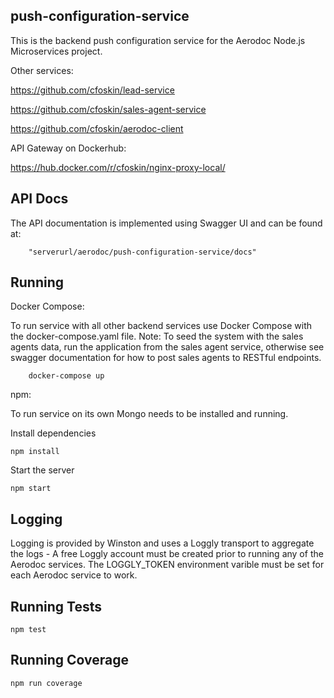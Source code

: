 ## push-configuration-service

This is the backend push configuration service for the Aerodoc Node.js Microservices project. 

Other services: 

https://github.com/cfoskin/lead-service

https://github.com/cfoskin/sales-agent-service

https://github.com/cfoskin/aerodoc-client

API Gateway on Dockerhub:

https://hub.docker.com/r/cfoskin/nginx-proxy-local/


## API Docs 

The API documentation is implemented using Swagger UI and can be found at:

        "serverurl/aerodoc/push-configuration-service/docs"
        
## Running 

Docker Compose:

To run service with all other backend services use Docker Compose with the docker-compose.yaml file. Note: To seed the system with the sales agents data, run the application from the sales agent service, otherwise see swagger documentation for how to post sales agents to RESTful endpoints.

        docker-compose up
        
npm:

To run service on its own Mongo needs to be installed and running.

Install dependencies

    npm install

Start the server

    npm start
    
## Logging

Logging is provided by Winston and uses a Loggly transport to aggregate the logs - A free Loggly account must be created prior to running any of the Aerodoc services. The LOGGLY_TOKEN environment varible must be set for each Aerodoc service to work.
   
## Running Tests

    npm test
    
## Running Coverage

    npm run coverage
